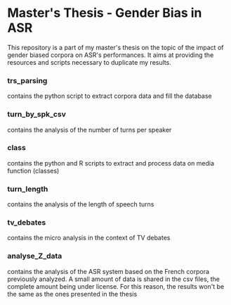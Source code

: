 # Master's Thesis - Gender Bias in ASR

This repository is a part of my master's thesis on the topic of the impact of gender biased corpora on ASR's performances.
It aims at providing the resources and scripts necessary to duplicate my results.

### trs_parsing 
contains the python script to extract corpora data and fill the database

### turn_by_spk_csv
contains the analysis of the number of turns per speaker

### class
contains the python and R scripts to extract and process data on media function (classes)

### turn_length
contains the analysis of the length of speech turns 

### tv_debates
contains the micro analysis in the context of TV debates

### analyse_Z_data
contains the analysis of the ASR system based on the French corpora previously analyzed. A small amount of data is shared in the csv files, the complete amount being under license. For this reason, the results won't be the same as the ones presented in the thesis
